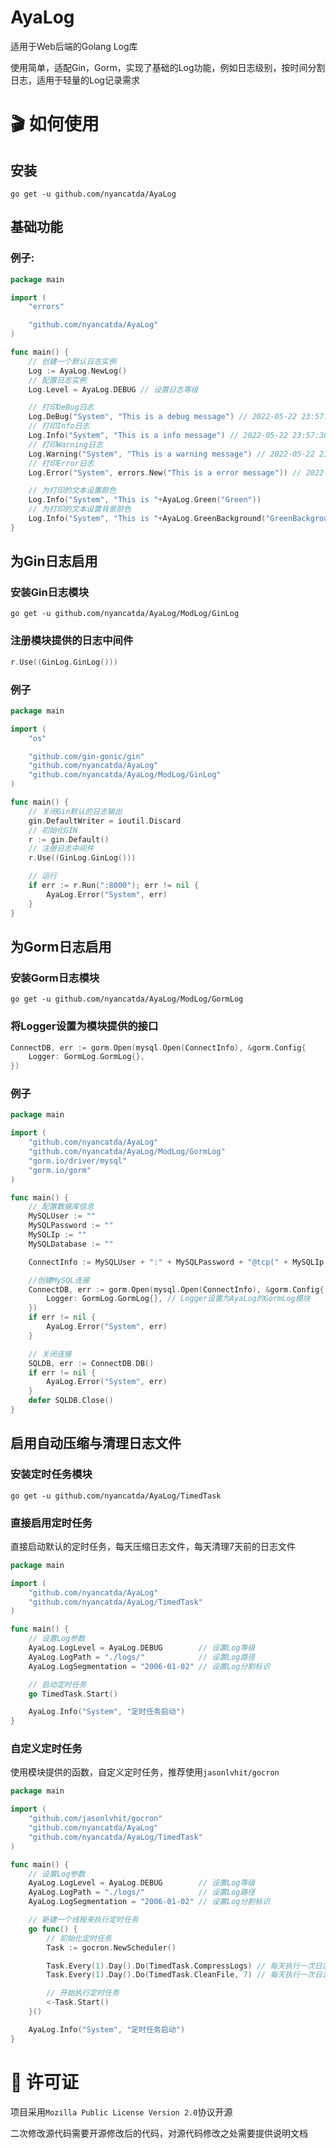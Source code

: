 <!--
 * @Author: NyanCatda
 * @Date: 2022-05-22 22:28:05
 * @LastEditTime: 2022-11-26 18:33:11
 * @LastEditors: NyanCatda
 * @Description: 自述文件
 * @FilePath: \AyaLog\README.md
-->
# AyaLog
适用于Web后端的Golang Log库

使用简单，适配Gin，Gorm，实现了基础的Log功能，例如日志级别，按时间分割日志，适用于轻量的Log记录需求

# 🎬 如何使用
## 安装
```
go get -u github.com/nyancatda/AyaLog
```

## 基础功能
### 例子: 
``` go
package main

import (
	"errors"

	"github.com/nyancatda/AyaLog"
)

func main() {
	// 创建一个默认日志实例
	Log := AyaLog.NewLog()
	// 配置日志实例
	Log.Level = AyaLog.DEBUG // 设置日志等级

	// 打印DeBug日志
	Log.DeBug("System", "This is a debug message") // 2022-05-22 23:57:38 DEBUG [System] This is a debug message
	// 打印Info日志
	Log.Info("System", "This is a info message") // 2022-05-22 23:57:38 INFO [System] This is a info message
	// 打印Warning日志
	Log.Warning("System", "This is a warning message") // 2022-05-22 23:57:38 WARNING [System] This is a warning message
	// 打印Error日志
	Log.Error("System", errors.New("This is a error message")) // 2022-05-22 23:57:38 ERROR [System] This is a error message

	// 为打印的文本设置颜色
	Log.Info("System", "This is "+AyaLog.Green("Green"))
	// 为打印的文本设置背景颜色
	Log.Info("System", "This is "+AyaLog.GreenBackground("GreenBackground"))
}
```

## 为Gin日志启用
### 安装Gin日志模块
```
go get -u github.com/nyancatda/AyaLog/ModLog/GinLog
```
### 注册模块提供的日志中间件
``` go
r.Use((GinLog.GinLog()))
```
### 例子
``` go
package main

import (
	"os"

	"github.com/gin-gonic/gin"
	"github.com/nyancatda/AyaLog"
	"github.com/nyancatda/AyaLog/ModLog/GinLog"
)

func main() {
	// 关闭Gin默认的日志输出
	gin.DefaultWriter = ioutil.Discard
	// 初始化GIN
	r := gin.Default()
	// 注册日志中间件
	r.Use((GinLog.GinLog()))

	// 运行
	if err := r.Run(":8000"); err != nil {
		AyaLog.Error("System", err)
	}
}
```

## 为Gorm日志启用
### 安装Gorm日志模块
```
go get -u github.com/nyancatda/AyaLog/ModLog/GormLog
```
### 将Logger设置为模块提供的接口
``` go
ConnectDB, err := gorm.Open(mysql.Open(ConnectInfo), &gorm.Config{
    Logger: GormLog.GormLog{},
})
```
### 例子
``` go
package main

import (
	"github.com/nyancatda/AyaLog"
	"github.com/nyancatda/AyaLog/ModLog/GormLog"
	"gorm.io/driver/mysql"
	"gorm.io/gorm"
)

func main() {
	// 配置数据库信息
	MySQLUser := ""
	MySQLPassword := ""
	MySQLIp := ""
	MySQLDatabase := ""

	ConnectInfo := MySQLUser + ":" + MySQLPassword + "@tcp(" + MySQLIp + ")/" + MySQLDatabase + "?charset=utf8mb4&parseTime=True&loc=Local"

	//创建MySQL连接
	ConnectDB, err := gorm.Open(mysql.Open(ConnectInfo), &gorm.Config{
		Logger: GormLog.GormLog{}, // Logger设置为AyaLog的GormLog模块
	})
	if err != nil {
		AyaLog.Error("System", err)
	}

	// 关闭连接
	SQLDB, err := ConnectDB.DB()
	if err != nil {
		AyaLog.Error("System", err)
	}
	defer SQLDB.Close()
}
```

## 启用自动压缩与清理日志文件
### 安装定时任务模块
```
go get -u github.com/nyancatda/AyaLog/TimedTask
```
### 直接启用定时任务
直接启动默认的定时任务，每天压缩日志文件，每天清理7天前的日志文件
``` go
package main

import (
	"github.com/nyancatda/AyaLog"
	"github.com/nyancatda/AyaLog/TimedTask"
)

func main() {
	// 设置Log参数
	AyaLog.LogLevel = AyaLog.DEBUG        // 设置Log等级
	AyaLog.LogPath = "./logs/"            // 设置Log路径
	AyaLog.LogSegmentation = "2006-01-02" // 设置Log分割标识

	// 启动定时任务
	go TimedTask.Start()

	AyaLog.Info("System", "定时任务启动")
}

```
### 自定义定时任务
使用模块提供的函数，自定义定时任务，推荐使用`jasonlvhit/gocron`
``` go
package main

import (
	"github.com/jasonlvhit/gocron"
	"github.com/nyancatda/AyaLog"
	"github.com/nyancatda/AyaLog/TimedTask"
)

func main() {
	// 设置Log参数
	AyaLog.LogLevel = AyaLog.DEBUG        // 设置Log等级
	AyaLog.LogPath = "./logs/"            // 设置Log路径
	AyaLog.LogSegmentation = "2006-01-02" // 设置Log分割标识

	// 新建一个线程来执行定时任务
	go func() {
		// 初始化定时任务
		Task := gocron.NewScheduler()

		Task.Every(1).Day().Do(TimedTask.CompressLogs) // 每天执行一次日志压缩任务
		Task.Every(1).Day().Do(TimedTask.CleanFile, 7) // 每天执行一次日志清理任务，清理7天前的日志文件

		// 开始执行定时任务
		<-Task.Start()
	}()

	AyaLog.Info("System", "定时任务启动")
}
```

# 📖 许可证
项目采用`Mozilla Public License Version 2.0`协议开源

二次修改源代码需要开源修改后的代码，对源代码修改之处需要提供说明文档
